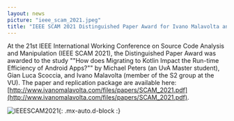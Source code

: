 ```yaml
---
layout: news
picture: "ieee_scam_2021.jpeg"
title: "IEEE SCAM 2021 Distinguished Paper Award for Ivano Malavolta and colleagues"
---
```


At the 21st IEEE International Working Conference on Source Code Analysis and Manipulation (IEEE SCAM 2021), the Distinguished Paper Award was awarded to the study ""How does Migrating to Kotlin Impact the Run-time Efficiency of Android Apps?"" by Michael Peters (an UvA Master student), Gian Luca Scoccia, and  Ivano Malavolta (member of the S2 group at the VU). The paper and replication package are available here: [http://www.ivanomalavolta.com/files/papers/SCAM_2021.pdf](http://www.ivanomalavolta.com/files/papers/SCAM_2021.pdf).

![IEEESCAM2021](/files/posts/ieee_scam_2021.jpeg){: .mx-auto.d-block :}